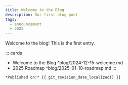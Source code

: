 ```yaml
---
title: Welcome to the Blog
description: Our first blog post
tags:
  - announcement
  - 2025
---
```


Welcome to the blog! This is the first entry.

::: cards
- Welcome to the Blog
  ^blog/2024-12-15-welcome.md
- 2025 Roadmap
  ^blog/2025-01-10-roadmap.md
:::

```md
*Published on:* {{ git_revision_date_localized() }}
